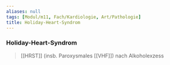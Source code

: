 ```yaml
---
aliases: null
tags: [Modul/m11, Fach/Kardiologie, Art/Pathologie]
title: Holiday-Heart-Syndrom
---
```

### Holiday-Heart-Syndrom
>[[HRST]] (insb. Paroxysmales [[VHF]]) nach Alkoholexzess
